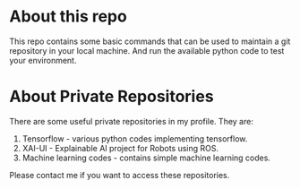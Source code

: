 # About this repo
This repo contains some basic commands that can be used to maintain a git repository in your local machine. And run the available python code to test your environment.

# About Private Repositories
There are some useful private repositories in my profile.
They are:
1) Tensorflow - various python codes implementing tensorflow.
2) XAI-UI - Explainable AI project for Robots using ROS.
3) Machine learning codes - contains simple machine learning codes.

Please contact me if you want to access these repositories. 
